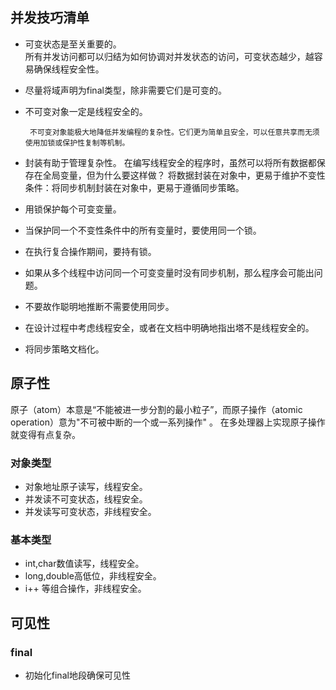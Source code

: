 
## 并发技巧清单

- 可变状态是至关重要的。  
       所有并发访问都可以归结为如何协调对并发状态的访问，可变状态越少，越容易确保线程安全性。 

- 尽量将域声明为final类型，除非需要它们是可变的。

- 不可变对象一定是线程安全的。

       不可变对象能极大地降低并发编程的复杂性。它们更为简单且安全，可以任意共享而无须使用加锁或保护性复制等机制。

- 封装有助于管理复杂性。
     在编写线程安全的程序时，虽然可以将所有数据都保存在全局变量，但为什么要这样做？ 将数据封装在对象中，更易于维护不变性条件：将同步机制封装在对象中，更易于遵循同步策略。

- 用锁保护每个可变变量。

- 当保护同一个不变性条件中的所有变量时，要使用同一个锁。

- 在执行复合操作期间，要持有锁。

- 如果从多个线程中访问同一个可变变量时没有同步机制，那么程序会可能出问题。

- 不要故作聪明地推断不需要使用同步。

- 在设计过程中考虑线程安全，或者在文档中明确地指出塔不是线程安全的。

- 将同步策略文档化。

## 原子性
原子（atom）本意是“不能被进一步分割的最小粒子”，而原子操作（atomic operation）意为"不可被中断的一个或一系列操作" 。
在多处理器上实现原子操作就变得有点复杂。

### 对象类型
- 对象地址原子读写，线程安全。
- 并发读不可变状态，线程安全。
- 并发读写可变状态，非线程安全。

### 基本类型
- int,char数值读写，线程安全。
- long,double高低位，非线程安全。
- i++ 等组合操作，非线程安全。

## 可见性

### final
- 初始化final地段确保可见性